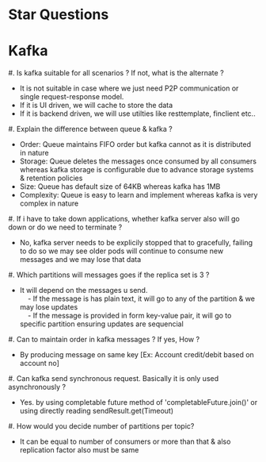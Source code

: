 # Star Questions

# Kafka

#. Is kafka suitable for all scenarios ? If not, what is the alternate ?
 - It is not suitable in case where we just need P2P communication or single request-response model.
 - If it is UI driven, we will cache to store the data
 - If it is backend driven, we will use utilties like resttemplate, finclient etc..

#. Explain the difference between queue & kafka ? <br>
 - Order: Queue maintains FIFO order but kafka cannot as it is distributed in nature
 - Storage: Queue deletes the messages once consumed by all consumers whereas kafka storage is configurable due to advance storage systems & retention policies
 - Size: Queue has default size of 64KB whereas kafka has 1MB
 - Complexity: Queue is easy to learn and implement whereas kafka is very complex in nature
    

#. If i have to take down applications, whether kafka server also will go down or do we need to terminate ? <br>
 - No, kafka server needs to be explicily stopped that to gracefully, failing to do so we may see older pods will continue to consume new messages and we may lose that data 

#. Which partitions will messages goes if the replica set is 3 ? <br>
 - It will depend on the messages u send. <br>
    &nbsp;&nbsp;&nbsp; - If the message is has plain text, it will go to any of the partition & we may lose updates <br>
    &nbsp;&nbsp;&nbsp; - If the message is provided in form key-value pair, it will go to specific partition ensuring updates are sequencial

#. Can to maintain order in kafka messages ? If yes, How ? <br>
 - By producing message on same key [Ex: Account credit/debit based on account no] 

#. Can kafka send synchronous request. Basically it is only used asynchronously ? <br>
 - Yes. by using completable future method of 'completableFuture.join()' or  using directly reading sendResult.get(Timeout)

#. How would you decide number of partitions per topic? <br>
 - It can be equal to number of consumers or more than that & also replication factor also must be same
